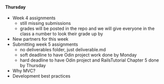#### Thursday
- Week 4 assignments
  - still missing submissions
  - grades will be posted in the repo and we will give everyone in the class a number to look their grade up by
- New partners for this week
- Submitting week 5 assignments
  - no deliverables folder, just deliverable.md
  - soft deadline to have Odin project work done by Monday
  - hard deadline to have Odin project and RailsTutorial Chapter 5 done by Thursday
- Why MVC?
- Development best practices
